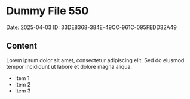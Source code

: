 # Dummy File 550

Date: 2025-04-03
ID: 33DE8368-384E-49CC-961C-095FEDD32A49

## Content

Lorem ipsum dolor sit amet, consectetur adipiscing elit.
Sed do eiusmod tempor incididunt ut labore et dolore magna aliqua.

* Item 1
* Item 2
* Item 3


